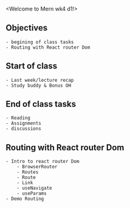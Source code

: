 <Welcome to Mern wk4 d1!>

## Objectives
    - begining of class tasks
    - Routing with React router Dom

## Start of class
    - Last week/lecture recap
    - Study buddy & Bonus OH

## End of class tasks
    - Reading 
    - Assignments
    - discussions

## Routing with React router Dom
    - Intro to react router Dom
        - BrowserRouter
        - Routes
        - Route
        - Link
        - useNavigate
        - useParams
    - Demo Routing